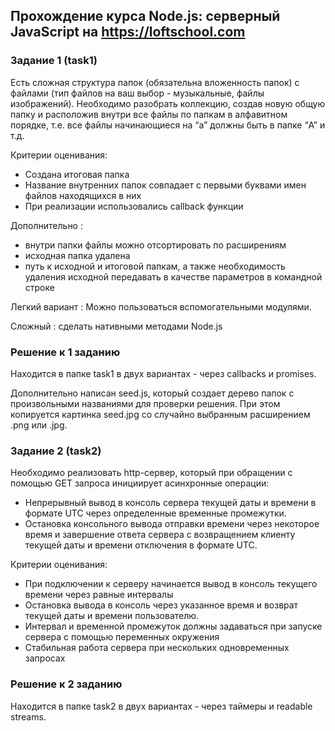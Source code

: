 ## Прохождение курса Node.js: серверный JavaScript на https://loftschool.com
### Задание 1 (task1)

Есть сложная структура папок (обязательна вложенность папок) с
файлами (тип файлов на ваш выбор - музыкальные, файлы
изображений). Необходимо разобрать коллекцию, создав новую общую
папку и расположив внутри все файлы по папкам в алфавитном порядке,
т.е. все файлы начинающиеся на “a” должны быть в папке “A” и т.д.

Критерии оценивания:
- Создана итоговая папка
- Название внутренних папок совпадает с первыми буквами имен
файлов находящихся в них
- При реализации использовались callback функции

Дополнительно :
- внутри папки файлы можно отсортировать по расширениям
- исходная папка удалена
- путь к исходной и итоговой папкам, а также необходимость удаления
исходной передавать в качестве параметров в командной строке

Легкий вариант : Можно пользоваться вспомогательными модулями.

Сложный : сделать нативными методами Node.js

### Решение к 1 заданию
Находится в папке task1 в двух вариантах - через callbacks и promises.

Дополнительно написан seed.js, который создает дерево папок с произвольными названиями для проверки решения.
При этом копируется картинка seed.jpg со случайно выбранным расширением .png или .jpg.

### Задание 2 (task2)

Необходимо реализовать http-сервер, который при обращении с
помощью GET запроса инициирует асинхронные операции:
- Непрерывный вывод в консоль сервера текущей даты и
времени в формате UTC через определенные временные
промежутки.
- Остановка консольного вывода отправки времени через
некоторое время и завершение ответа сервера с
возвращением клиенту текущей даты и времени отключения в
формате UTC.

Критерии оценивания:
- При подключении к серверу начинается вывод в консоль
текущего времени через равные интервалы
- Остановка вывода в консоль через указанное время и возврат
текущей даты и времени пользователю.
- Интервал и временной промежуток должны задаваться при
запуске сервера с помощью переменных окружения
- Стабильная работа сервера при нескольких одновременных
запросах

### Решение к 2 заданию
Находится в папке task2 в двух вариантах - через таймеры и readable streams.
